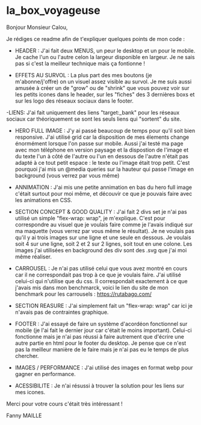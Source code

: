 # la_box_voyageuse

Bonjour Monsieur Calou, 


Je rédiges ce readme afin de t'expliquer quelques points de mon code :




- HEADER :
J'ai fait deux MENUS, un peur le desktop et un pour le mobile. Je cache l'un ou l'autre celon la largeur disponible en largeur. Je ne sais pas si c'est la meilleur technique mais ça fontionne !


- EFFETS AU SURVOL : 
La plus part des mes boutons (je m'abonne/j'offre) on un visuel assez visible au survol.
Je me suis aussi amusée à créer un de "grow" ou de "shrink" que vous pouvez voir sur les petits icones dans le header, sur les "fiches" des 3 dernières boxs et sur les logo des réseaux sociaux dans le footer. 


-LIENS:
J'ai fait uniquement des liens "target:_bank" pour les réseaux sociaux car théoriquement se sont les seuls liens qui "sortent" du site.


- HERO FULL IMAGE :
J'y ai passé beaucoup de temps pour qu'il soit bien responsive.
J'ai utilisé grid car la disposition de mes élements change énormément lorsque l'on passe sur mobile.
Aussi j'ai testé ma page avec mon téléphone en version paysage et la dispostion de l'image et du texte l'un à côté de l'autre ou l'un en dessous de l'autre n'était pas adapté à ce tout petit espace : le texte ou l'image était trop petit. C'est pourquoi j'ai mis un @media queries sur la hauteur qui passe l'image en background (vous verrez par vous même)


- ANNIMATION :
J'ai mis une petite annimation en bas du hero full image c'était surtout pour moi même, et découvir ce que je pouvais faire avec les animations en CSS. 


- SECTION CONCEPT & GOOD QUALITY :
J'ai fait 2 divs set je n'ai pas utilisé un simple "flex-wrap: wrap", je m'explique.
C'est pour correspondre au visuel que je voulais faire comme je l'avais indiqué sur ma maquette (vous verrez par vous même le résultat). Je ne voulais pas qu'il y ai trois images sur une ligne et une seule en dessous. Je voulais soit 4 sur une ligne, soit 2 et 2 sur 2 lignes, soit tout en une colone.
Les images j'ai utilisées en background des div sont des .svg que j'ai moi même réaliser.


- CARROUSEL :
Je n'ai pas utilisé celui que vous avez montré en cours car il ne correspondait pas trop à ce que je voulais faire. J'ai utilisé celui-ci qui n'utilise que du css.
Il correspondait exactement à ce que j'avais mis dans mon benchmarck, voici le lien du site de mon benchmark pour les carrousels : https://rutabago.com/


- SECTION REASURE : 
J'ai simplement fait un "flex-wrap: wrap" car ici je n'avais pas de contraintes graphique.


- FOOTER :
J'ai essayé de faire un système d'acordéon fonctionnel sur mobile (je l'ai fait le dernier jour car c'était le moins important). Celui-ci fonctionne mais je n'ai pas réussi à faire autrement que d'écrire une autre partie en html pour le footer du desktop. Je pense que ce n'est pas la meilleur manière de le faire mais je n'ai pas eu le temps de plus chercher.

- IMAGES / PERFORMANCE :
J'ai utilisé des images en format webp pour gagner en performance.

- ACESSIBILITE :
Je n'ai résussi à trouver la solution pour les liens sur mes icones. 




Merci pour votre cours c'était très intéressant !

Fanny MAILLE